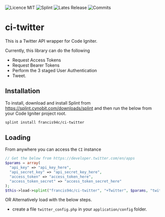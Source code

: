 ![Licence MIT](https://img.shields.io/github/license/francis94c/ci-twitter.svg) ![Splint](https://img.shields.io/badge/splint--ci-francis94c%2Fci--twitter-orange.svg) ![Lates Release](https://img.shields.io/github/release/francis94c/ci-twitter.svg) ![Commits](https://img.shields.io/github/last-commit/francis94c/ci-twitter.svg)
# ci-twitter
This is a Twitter API wrapper for Code Igniter.

Currently, this library can do the following

* Request Access Tokens
* Request Bearer Tokens
* Perform the 3 staged User Authentication
* Tweet.

## Installation ##
To install, download and install Splint from <https://splint.cynobit.com/downloads/splint> and then run the below from your Code Igniter project root.

```bash
splint install francis94c/ci-twitter
```
## Loading ##
From anywhere you can access the ```CI``` instance

```php
// Get the below from https://developer.twitter.com/en/apps
$params = array(
  "api_key" => "api_key_here",
  "api_secret_key" => "api_secret_key_here",
  "access_token" => "access_token_here",
  "access_token_secret" => "access_token_secret_here"
);
$this->load->splint("francis94c/ci-twitter", "+Twitter", $params, "twitter");
```

 OR Alternatively load with the below steps.

 - create a file ```twitter_config.php``` in your ```application/config``` folder.

